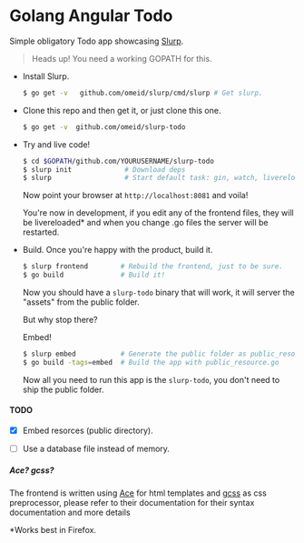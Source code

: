 # Golang Angular Todo
Simple obligatory Todo app showcasing [Slurp](https://github.com/omeid/slurp).


> Heads up! You need a working GOPATH for this.


- Install Slurp.
  ```bash
  $ go get -v   github.com/omeid/slurp/cmd/slurp # Get slurp.
  ```

- Clone this repo and then get it, or just clone this one.
  ```bash
  $ go get -v  github.com/omeid/slurp-todo
  ```

- Try and live code!
  ```bash
  $ cd $GOPATH/github.com/YOURUSERNAME/slurp-todo
  $ slurp init             # Download deps
  $ slurp                  # Start default task: gin, watch, livereload. 
  ```

  Now point your browser at `http://localhost:8081` and voila!

  You're now in development, if you edit any of the frontend files, they will be livereloaded\* and when you change .go files  the server  will be restarted.


- Build.
  Once you're happy with the product, build it.

  ```bash
  $ slurp frontend        # Rebuild the frontend, just to be sure.
  $ go build              # Build it!
  ```

  Now you should have a `slurp-todo` binary that will work, it will server the "assets" from the public folder.
  
  But why stop there?

  Embed!
  
  ```bash
  $ slurp embed           # Generate the public folder as public_resource.go
  $ go build -tags=embed  # Build the app with public_resource.go
  ```

  Now all you need to run this app is the `slurp-todo`, you don't need to ship the public folder.


#### TODO

 - [x] Embed resorces (public directory).
 - [ ] Use a database file instead of memory.


##### Ace? gcss?
The frontend is written using [Ace](https://github.com/yosssi/ace) for html templates and [gcss](https://github.com/yosssi/gcss) as css preprocessor, please refer to their documentation for their syntax documentation and more details

\*Works best in Firefox.

